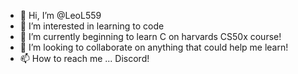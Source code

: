 - 👋 Hi, I’m @LeoL559
- 👀 I’m interested in learning to code
- 🌱 I’m currently beginning to learn C on harvards CS50x course!
- 💞️ I’m looking to collaborate on anything that could help me learn!
- 📫 How to reach me ... Discord!

<!---
LeoL559/LeoL559 is a ✨ special ✨ repository because its `README.md` (this file) appears on your GitHub profile.
You can click the Preview link to take a look at your changes.
--->
